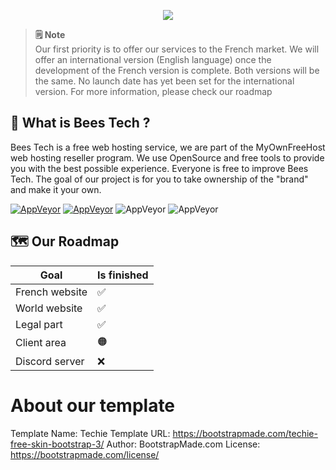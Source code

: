 <p align="center"><img src="assets/img/bees_logo.svg"></p>

> **🗒️ Note**  
> Our first priority is to offer our services to the French market. We will offer an international version (English language) once the development of the French version is complete. Both versions will be the same. No launch date has yet been set for the international version. For more information, please check our roadmap

## 👀 What is Bees Tech ?
Bees Tech is a free web hosting service, we are part of the MyOwnFreeHost web hosting reseller program. We use OpenSource and free tools to provide you with the best possible experience. Everyone is free to improve Bees Tech. The goal of our project is for you to take ownership of the "brand" and make it your own. 

[![AppVeyor](https://img.shields.io/badge/Licence-GPL_2.0-orange)](LICENSE)
[![AppVeyor](https://img.shields.io/badge/Website%20template-Techie-lightgreen)](https://bootstrapmade.com/techie-free-skin-bootstrap-3/)
![AppVeyor](https://img.shields.io/badge/Development-Live-brightgreen)
![AppVeyor](https://img.shields.io/badge/Dependencies-HTML,_CSS,_JS-red)

## 🗺️ Our Roadmap
Goal | Is finished
| ------ | ------ |
French website | ✅
World website | ✅
Legal part | ✅
Client area | 🟠
Discord server | ❌


# About our template

Template Name: Techie
Template URL: https://bootstrapmade.com/techie-free-skin-bootstrap-3/
Author: BootstrapMade.com
License: https://bootstrapmade.com/license/
